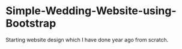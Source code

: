 # Simple-Wedding-Website-using-Bootstrap
Starting website design which I have done year ago from scratch.

